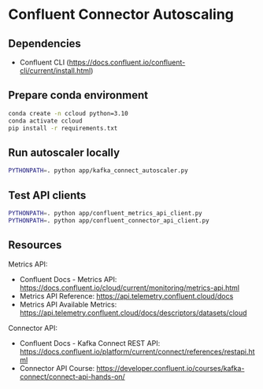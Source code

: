 # Confluent Connector Autoscaling

## Dependencies
- Confluent CLI (https://docs.confluent.io/confluent-cli/current/install.html)

## Prepare conda environment

```bash
conda create -n ccloud python=3.10
conda activate ccloud
pip install -r requirements.txt
```

## Run autoscaler locally

```bash
PYTHONPATH=. python app/kafka_connect_autoscaler.py
```

## Test API clients

```bash
PYTHONPATH=. python app/confluent_metrics_api_client.py
PYTHONPATH=. python app/confluent_connector_api_client.py
```

## Resources
Metrics API:
- Confluent Docs - Metrics API: https://docs.confluent.io/cloud/current/monitoring/metrics-api.html
- Metrics API Reference: https://api.telemetry.confluent.cloud/docs
- Metrics API Available Metrics: https://api.telemetry.confluent.cloud/docs/descriptors/datasets/cloud

Connector API:
- Confluent Docs - Kafka Connect REST API: https://docs.confluent.io/platform/current/connect/references/restapi.html
- Connector API Course: https://developer.confluent.io/courses/kafka-connect/connect-api-hands-on/
